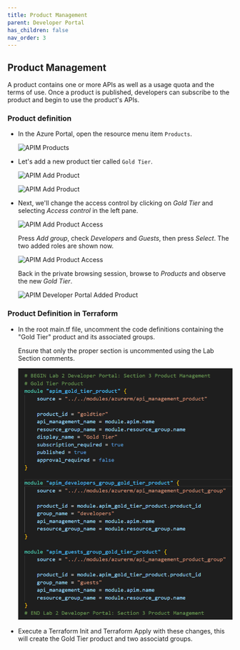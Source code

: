 ```yaml
---
title: Product Management
parent: Developer Portal
has_children: false
nav_order: 3
---
```



## Product Management

A product contains one or more APIs as well as a usage quota and the terms of use. Once a product is published, developers can subscribe to the product and begin to use the product's APIs.

### Product definition

- In the Azure Portal, open the resource menu item `Products`.

  ![APIM Products](../../assets/images/apim-products.png)

- Let's add a new product tier called `Gold Tier`. 

  ![APIM Add Product](../../assets/images/apim-add-product-1.png)

  ![APIM Add Product](../../assets/images/apim-add-product-2.png)

- Next, we'll change the access control by clicking on *Gold Tier* and selecting *Access control* in the left pane.

  ![APIM Add Product Access](../../assets/images/apim-add-product-access-1.png)

  Press *Add group*, check *Developers* and *Guests*, then press *Select*. The two added roles are shown now.

  ![APIM Add Product Access](../../assets/images/apim-add-product-access-2.png)

  Back in the private browsing session, browse to *Products* and observe the new *Gold Tier*. 

  ![APIM Developer Portal Added Product](../../assets/images/apim-developer-portal-added-product.png)

### Product Definition in Terraform

- In the root main.tf file, uncomment the code definitions containing the "Gold Tier" product and its associated groups.
  
  Ensure that only the proper section is uncommented using the Lab Section comments.

  ![Terraform APIM Product and Groups](../../assets/images/tf-module-2-product-management.png)
  
- Execute a Terraform Init and Terraform Apply with these changes, this will create the Gold Tier product and two associatd groups.